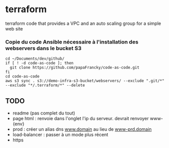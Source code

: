 # terraform
terraform code that provides a VPC and an auto scaling group for a simple web site


### Copie du code Ansible nécessaire à l'installation des webservers dans le bucket S3

    cd ~/Documents/dev/github/
    if [ ! -d code-as-code ]; then
      git clone https://github.com/papaFrancky/code-as-code.git
    fi
    cd code-as-code
    aws s3 sync . s3://demo-infra-s3-bucket/webservers/ --exclude ".git/*" --exclude "*/.terraform/*" --delete



## TODO

- readme (pas complet du tout)
- page html : renvoie dans l'onglet l'ip du serveur. devrait renvoyer www-{env}
- prod : créer un alias dns www.domain au lieu de www-prd.domain
- load-balancer : passer à un mode plus récent
- https


